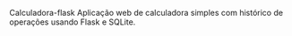 Calculadora-flask
Aplicação web de calculadora simples com histórico de operações usando Flask e SQLite.
